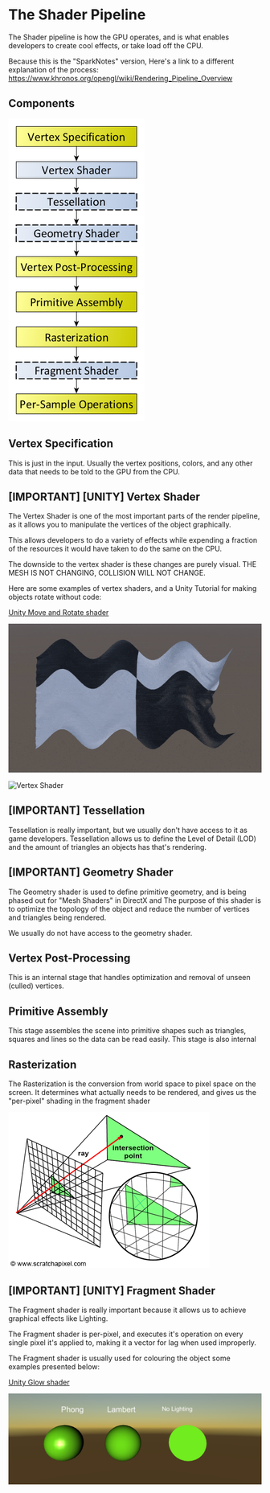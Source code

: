 # The Shader Pipeline

The Shader pipeline is how the GPU operates, and is what enables developers to create cool effects, or take load off the CPU.

Because this is the "SparkNotes" version, Here's a link to a different explanation of the 
process: https://www.khronos.org/opengl/wiki/Rendering_Pipeline_Overview


## Components

![Render Pipeline](../../Images/RenderingPipeline.png)

## Vertex Specification

This is just in the input. Usually the vertex positions, colors, and any other data that needs to be told to the GPU from the CPU.

## [IMPORTANT] [UNITY] Vertex Shader 

The Vertex Shader is one of the most important parts of the render pipeline, as it allows you to manipulate the vertices of the object graphically.

This allows developers to do a variety of effects while expending a fraction of the resources it would have taken to do the same on the CPU.

The downside to the vertex shader is these changes are purely visual. THE MESH IS NOT CHANGING, COLLISION WILL NOT CHANGE.

Here are some examples of vertex shaders, and a Unity Tutorial for making objects rotate without code:

[Unity Move and Rotate shader](https://www.youtube.com/watch?v=J3aeb8IasMk)

![Flag Shader](../../Images/Flag-animation-using-shader-graph.gif)

![Vertex Shader](../../Images/VertexShader.gif)

## [IMPORTANT] Tessellation

Tessellation is really important, but we usually don't have access to it as game developers. Tessellation allows us to define the Level of Detail (LOD) and the amount of triangles an objects has that's rendering.

## [IMPORTANT] Geometry Shader

The Geometry shader is used to define primitive geometry, and is being phased out for "Mesh Shaders" in DirectX and 
The purpose of this shader is to optimize the topology of the object and reduce the number of vertices and triangles being rendered.

We usually do not have access to the geometry shader.

## Vertex Post-Processing

This is an internal stage that handles optimization and removal of unseen (culled) vertices.

## Primitive Assembly

This stage assembles the scene into primitive shapes such as triangles, squares and lines so the data can be read easily. This stage is also internal

## Rasterization

The Rasterization is the conversion from world space to pixel space on the screen. It determines what actually needs to be rendered, and gives us the "per-pixel" shading in the fragment shader

![Raster](../../Images/Raster.png)

## [IMPORTANT] [UNITY] Fragment Shader

The Fragment shader is really important because it allows us to achieve graphical effects like Lighting.

The Fragment shader is per-pixel, and executes it's operation on every single pixel it's applied to, making it a vector for lag when used improperly.

The Fragment shader is usually used for colouring the object some examples presented below:

[Unity Glow shader](https://www.youtube.com/watch?v=sjMgaj-nnYo)

![Lighting](../../Images/Lighting.png)